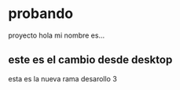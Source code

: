 # probando
proyecto
hola mi nombre es...

este es el cambio desde desktop
----
esta es la nueva rama
desarollo 3